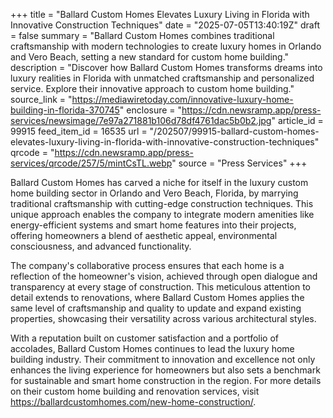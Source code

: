 +++
title = "Ballard Custom Homes Elevates Luxury Living in Florida with Innovative Construction Techniques"
date = "2025-07-05T13:40:19Z"
draft = false
summary = "Ballard Custom Homes combines traditional craftsmanship with modern technologies to create luxury homes in Orlando and Vero Beach, setting a new standard for custom home building."
description = "Discover how Ballard Custom Homes transforms dreams into luxury realities in Florida with unmatched craftsmanship and personalized service. Explore their innovative approach to custom home building."
source_link = "https://mediawiretoday.com/innovative-luxury-home-building-in-florida-370745"
enclosure = "https://cdn.newsramp.app/press-services/newsimage/7e97a271881b106d78df4761dac5b0b2.jpg"
article_id = 99915
feed_item_id = 16535
url = "/202507/99915-ballard-custom-homes-elevates-luxury-living-in-florida-with-innovative-construction-techniques"
qrcode = "https://cdn.newsramp.app/press-services/qrcode/257/5/mintCsTL.webp"
source = "Press Services"
+++

<p>Ballard Custom Homes has carved a niche for itself in the luxury custom home building sector in Orlando and Vero Beach, Florida, by marrying traditional craftsmanship with cutting-edge construction techniques. This unique approach enables the company to integrate modern amenities like energy-efficient systems and smart home features into their projects, offering homeowners a blend of aesthetic appeal, environmental consciousness, and advanced functionality.</p><p>The company's collaborative process ensures that each home is a reflection of the homeowner's vision, achieved through open dialogue and transparency at every stage of construction. This meticulous attention to detail extends to renovations, where Ballard Custom Homes applies the same level of craftsmanship and quality to update and expand existing properties, showcasing their versatility across various architectural styles.</p><p>With a reputation built on customer satisfaction and a portfolio of accolades, Ballard Custom Homes continues to lead the luxury home building industry. Their commitment to innovation and excellence not only enhances the living experience for homeowners but also sets a benchmark for sustainable and smart home construction in the region. For more details on their custom home building and renovation services, visit <a href='https://ballardcustomhomes.com/new-home-construction/' rel='nofollow' target='_blank'>https://ballardcustomhomes.com/new-home-construction/</a>.</p>